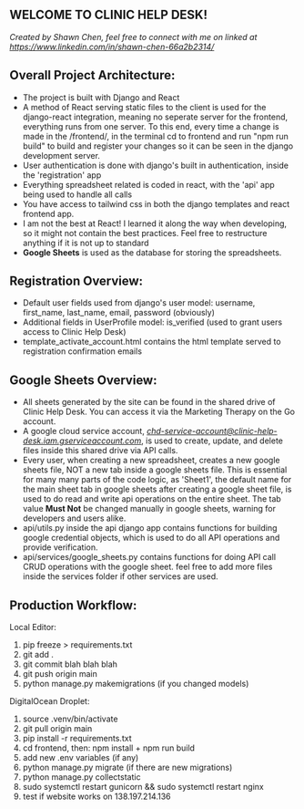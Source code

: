 WELCOME TO CLINIC HELP DESK!
-
*Created by Shawn Chen, feel free to connect with me on linked at https://www.linkedin.com/in/shawn-chen-66a2b2314/*

Overall Project Architecture:
-
- The project is built with Django and React
- A method of React serving static files to the client is used for the django-react integration, meaning no seperate server for the frontend, everything runs from one server. To this end, every time a change is made in the /frontend/, in the terminal cd to frontend and run "npm run build" to build and register your changes so it can be seen in the django development server.
- User authentication is done with django's built in authentication, inside the 'registration' app
- Everything spreadsheet related is coded in react, with the 'api' app being used to handle all calls
- You have access to tailwind css in both the django templates and react frontend app.
- I am not the best at React! I learned it along the way when developing, so it might not contain the best practices. Feel free to restructure anything if it is not up to standard
- **Google Sheets** is used as the database for storing the spreadsheets.

Registration Overview:
- 
- Default user fields used from django's user model: username, first_name, last_name, email, password (obviously)
- Additional fields in UserProfile model: is_verified (used to grant users access to Clinic Help Desk)
- template_activate_account.html contains the html template served to registration confirmation emails

Google Sheets Overview:
-
- All sheets generated by the site can be found in the shared drive of Clinic Help Desk. You can access it via the Marketing Therapy on the Go account.
- A google cloud service account, *chd-service-account@clinic-help-desk.iam.gserviceaccount.com*, is used to create, update, and delete files inside this shared drive via API calls.
- Every user, when creating a new spreadsheet, creates a new google sheets file, NOT a new tab inside a google sheets file. This is essential for many many parts of the code logic, as 'Sheet1', the default name for the main sheet tab in google sheets after creating a google sheet file, is used to do read and write api operations on the entire sheet. The tab value **Must Not** be changed manually in google sheets, warning for developers and users alike.
- api/utils.py inside the api django app contains functions for building google credential objects, which is used to do all API operations and provide verification.
- api/services/google_sheets.py contains functions for doing API call CRUD operations with the google sheet. feel free to add more files inside the services folder if other services are used.

Production Workflow:
-
Local Editor:
1. pip freeze > requirements.txt
2. git add .
3. git commit blah blah blah
4. git push origin main
5. python manage.py makemigrations (if you changed models)

DigitalOcean Droplet:
1. source .venv/bin/activate
2. git pull origin main
3. pip install -r requirements.txt
4. cd frontend, then: npm install + npm run build
5. add new .env variables (if any)
6. python manage.py migrate (if there are new migrations)
7. python manage.py collectstatic
8. sudo systemctl restart gunicorn && sudo systemctl restart nginx
9. test if website works on 138.197.214.136

